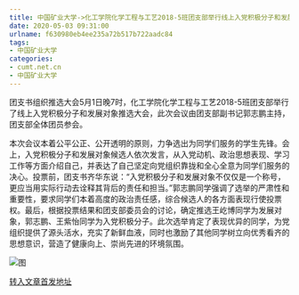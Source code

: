 ```yaml
---
title: 中国矿业大学->化工学院化学工程与工艺2018-5班团支部举行线上入党积极分子和发展对象推选大会 | cumt.net.cn
date: 2020-05-03 09:31:00
urlname: f630980eb4ee235a72b517b722aadc84
tags: 
- 中国矿业大学
categories:
- cumt.net.cn
- 中国矿业大学
---
```

团支书组织推选大会5月1日晚7时，化工学院化学工程与工艺2018-5班团支部举行了线上入党积极分子和发展对象推选大会，此次会议由团支部副书记郭志鹏主持，团支部全体团员参会。

本次会议本着公平公正、公开透明的原则，力争选出为同学们服务的学生先锋。会上，入党积极分子和发展对象候选人依次发言，从入党动机、政治思想表现、学习工作等方面介绍自己，并表达了自己坚定向党组织靠拢和全心全意为同学们服务的决心。投票前，团支书齐华东说：“入党积极分子和发展对象不仅仅是一个称号，更应当用实际行动去诠释其背后的责任和担当。”郭志鹏同学强调了选举的严肃性和重要性，要求同学们本着高度的政治责任感，综合候选人的各方面表现行使投票权。最后，根据投票结果和团支部委员会的讨论，确定推选王屹博同学为发展对象，郭志鹏、王紫怡同学为入党积极分子。此次选举肯定了表现优异的同学，为党组织提供了源头活水，充实了新鲜血液，同时也激励了其他同学树立向优秀看齐的思想意识，营造了健康向上、崇尚先进的环境氛围。

![图](http://xwzx.cumt.edu.cn/_upload/article/images/cf/62/69734e6b4c248df534b50dc96b17/db1c9e33-fe7a-4dc5-8572-c459ff39126b.jpg)

[转入文章首发地址](http://xwzx.cumt.edu.cn/9b/9b/c523a564123/page.htm)